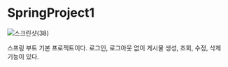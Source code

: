 # SpringProject1

![스크린샷(38)](https://user-images.githubusercontent.com/32161395/151294812-ae0d34ea-1c9d-4081-b9b7-1a4e71c63382.png)


스프링 부트 기본 프로젝트이다.
로그인, 로그아웃 없이
게시물 생성, 조회, 수정, 삭제 기능이 있다.
